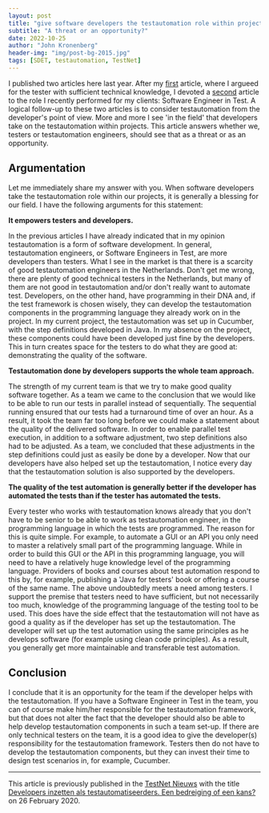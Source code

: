 ```yaml
---
layout: post
title: "give software developers the testautomation role within projects"
subtitle: "A threat or an opportunity?"
date: 2022-10-25
author: "John Kronenberg"
header-img: "img/post-bg-2015.jpg"
tags: [SDET, testautomation, TestNet]
---
```


I published two articles here last year. After my [first](https://www.testautomate-it.com/2022/10/23/goodtesters/) article, where I argueed for the tester with sufficient technical knowledge, I devoted a [second](https://www.testautomate-it.com/2022/10/25/software-engineer-in-test/) article to the role I recently performed for my clients: Software Engineer in Test. A logical follow-up to these two articles is to consider testautomation from the developer's point of view. More and more I see 'in the field' that developers take on the testautomation within projects. This article answers whether we, testers or testautomation engineers, should see that as a threat or as an opportunity.

## Argumentation
Let me immediately share my answer with you. When software developers take the testautomation role within our projects, it is generally a blessing for our field. I have the following arguments for this statement:

**It empowers testers and developers.**

In the previous articles I have already indicated that in my opinion testautomation is a form of software development. In general, testautomation engineers, or Software Engineers in Test, are more developers than testers. What I see in the market is that there is a scarcity of good testautomation engineers in the Netherlands. Don't get me wrong, there are plenty of good technical testers in the Netherlands, but many of them are not good in testautomation and/or don't really want to automate test. Developers, on the other hand, have programming in their DNA and, if the test framework is chosen wisely, they can develop the testautomation components in the programming language they already work on in the project. In my current project, the testautomation was set up in Cucumber, with the step definitions developed in Java. In my absence on the project, these components could have been developed just fine by the developers. This in turn creates space for the testers to do what they are good at: demonstrating the quality of the software.

**Testautomation done by developers supports the whole team approach.**

The strength of my current team is that we try to make good quality software together. As a team we came to the conclusion that we would like to be able to run our tests in parallel instead of sequentially. The sequential running ensured that our tests had a turnaround time of over an hour. As a result, it took the team far too long before we could make a statement about the quality of the delivered software. In order to enable parallel test execution, in addition to a software adjustment, two step definitions also had to be adjusted. As a team, we concluded that these adjustments in the step definitions could just as easily be done by a developer. Now that our developers have also helped set up the testautomation, I notice every day that the testautomation solution is also supported by the developers.

**The quality of the test automation is generally better if the developer has automated the tests than if the tester has automated the tests.**

Every tester who works with testautomation knows already that you don't have to be senior to be able to work as testautomation engineer, in the programming language in which the tests are programmed. The reason for this is quite simple. For example, to automate a GUI or an API you only need to master a relatively small part of the programming language. While in order to build this GUI or the API in this programming language, you will need to have a relatively huge knowledge level of the programming language. Providers of books and courses about test automation respond to this by, for example, publishing a 'Java for testers' book or offering a course of the same name. The above undoubtedly meets a need among testers. I support the premise that testers need to have sufficient, but not necessarily too much, knowledge of the programming language of the testing tool to be used. This does have the side effect that the testautomation will not have as good a quality as if the developer has set up the testautomation. The developer will set up the test automation using the same principles as he develops software (for example using clean code principles). As a result, you generally get more maintainable and transferable test automation.

## Conclusion
I conclude that it is an opportunity for the team if the developer helps with the testautomation. If you have a Software Engineer in Test in the team, you can of course make him/her responsible for the testautomation framework, but that does not alter the fact that the developer should also be able to help develop testautomation components in such a team set-up. If there are only technical testers on the team, it is a good idea to give the developer(s) responsibility for the testautomation framework. Testers then do not have to develop the testautomation components, but they can invest their time to design test scenarios in, for example, Cucumber.

---

This article is previously published in the [TestNet Nieuws](https://www.testnet.org/nieuwsmagazine/) with the title [Developers inzetten als testautomatiseerders. Een bedreiging of een kans?](https://www.testnet.org/artikelen/developers-inzetten-als-testautomatiseerders-een-bedreiging-of-een-kans) on 26 February 2020.